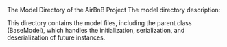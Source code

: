 The Model Directory of the AirBnB Project
The model directory description:

This directory contains the model files, including the parent class (BaseModel), which handles the initialization, serialization, and deserialization of future instances.
